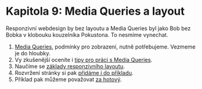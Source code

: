 # Kapitola 9: Media Queries a layout


Responzivní webdesign by bez layoutu a Media Queries byl jako Bob bez Bobka v klobouku kouzelníka Pokustona. To nesmíme vynechat.

1. [Media Queries](css3-media-queries.md), podmínky pro zobrazení, nutně potřebujeme. Vezmeme je do hloubky.
2. Vy zkušenější oceníte i [tipy pro práci s Media Queries](media-queries-tipy.md).
3. Naučíme se [základy responzivního layoutu](responzivni-layout.md).
4. Rozvržení stránky si pak [přidáme i do příkladu](priklad-layout.md).
5. Příklad pak můžeme považovat [za hotový](priklad-hotovo.md).
